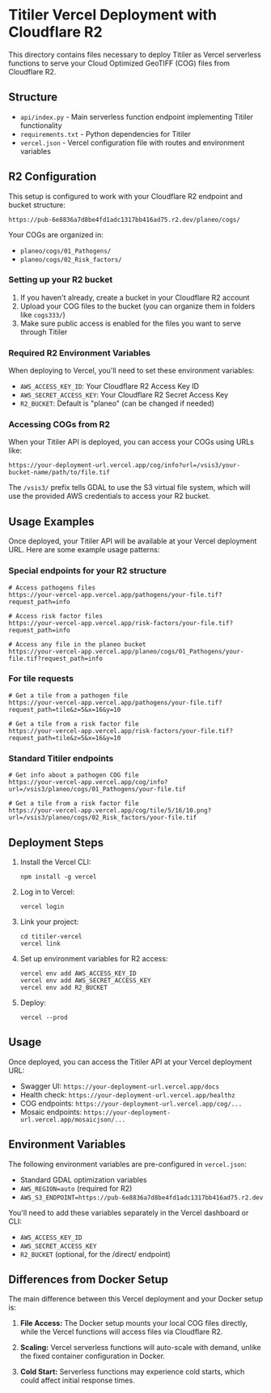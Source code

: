 # Titiler Vercel Deployment with Cloudflare R2

This directory contains files necessary to deploy Titiler as Vercel serverless functions to serve your Cloud Optimized GeoTIFF (COG) files from Cloudflare R2.

## Structure

- `api/index.py` - Main serverless function endpoint implementing Titiler functionality
- `requirements.txt` - Python dependencies for Titiler
- `vercel.json` - Vercel configuration file with routes and environment variables

## R2 Configuration

This setup is configured to work with your Cloudflare R2 endpoint and bucket structure:
```
https://pub-6e8836a7d8be4fd1adc1317bb416ad75.r2.dev/planeo/cogs/
```

Your COGs are organized in:
- `planeo/cogs/01_Pathogens/`
- `planeo/cogs/02_Risk_factors/`

### Setting up your R2 bucket

1. If you haven't already, create a bucket in your Cloudflare R2 account
2. Upload your COG files to the bucket (you can organize them in folders like `cogs333/`)
3. Make sure public access is enabled for the files you want to serve through Titiler

### Required R2 Environment Variables

When deploying to Vercel, you'll need to set these environment variables:

- `AWS_ACCESS_KEY_ID`: Your Cloudflare R2 Access Key ID
- `AWS_SECRET_ACCESS_KEY`: Your Cloudflare R2 Secret Access Key
- `R2_BUCKET`: Default is "planeo" (can be changed if needed)

### Accessing COGs from R2

When your Titiler API is deployed, you can access your COGs using URLs like:

```
https://your-deployment-url.vercel.app/cog/info?url=/vsis3/your-bucket-name/path/to/file.tif
```

The `/vsis3/` prefix tells GDAL to use the S3 virtual file system, which will use the provided AWS credentials to access your R2 bucket.

## Usage Examples

Once deployed, your Titiler API will be available at your Vercel deployment URL. Here are some example usage patterns:

### Special endpoints for your R2 structure

```
# Access pathogens files
https://your-vercel-app.vercel.app/pathogens/your-file.tif?request_path=info

# Access risk factor files
https://your-vercel-app.vercel.app/risk-factors/your-file.tif?request_path=info

# Access any file in the planeo bucket
https://your-vercel-app.vercel.app/planeo/cogs/01_Pathogens/your-file.tif?request_path=info
```

### For tile requests

```
# Get a tile from a pathogen file
https://your-vercel-app.vercel.app/pathogens/your-file.tif?request_path=tile&z=5&x=16&y=10

# Get a tile from a risk factor file
https://your-vercel-app.vercel.app/risk-factors/your-file.tif?request_path=tile&z=5&x=16&y=10
```

### Standard Titiler endpoints

```
# Get info about a pathogen COG file
https://your-vercel-app.vercel.app/cog/info?url=/vsis3/planeo/cogs/01_Pathogens/your-file.tif

# Get a tile from a risk factor file
https://your-vercel-app.vercel.app/cog/tile/5/16/10.png?url=/vsis3/planeo/cogs/02_Risk_factors/your-file.tif
```

## Deployment Steps

1. Install the Vercel CLI:
   ```
   npm install -g vercel
   ```

2. Log in to Vercel:
   ```
   vercel login
   ```

3. Link your project:
   ```
   cd titiler-vercel
   vercel link
   ```

4. Set up environment variables for R2 access:
   ```
   vercel env add AWS_ACCESS_KEY_ID
   vercel env add AWS_SECRET_ACCESS_KEY
   vercel env add R2_BUCKET
   ```

5. Deploy:
   ```
   vercel --prod
   ```

## Usage

Once deployed, you can access the Titiler API at your Vercel deployment URL:

- Swagger UI: `https://your-deployment-url.vercel.app/docs`
- Health check: `https://your-deployment-url.vercel.app/healthz`
- COG endpoints: `https://your-deployment-url.vercel.app/cog/...`
- Mosaic endpoints: `https://your-deployment-url.vercel.app/mosaicjson/...`

## Environment Variables

The following environment variables are pre-configured in `vercel.json`:

- Standard GDAL optimization variables
- `AWS_REGION=auto` (required for R2)
- `AWS_S3_ENDPOINT=https://pub-6e8836a7d8be4fd1adc1317bb416ad75.r2.dev`

You'll need to add these variables separately in the Vercel dashboard or CLI:
- `AWS_ACCESS_KEY_ID`
- `AWS_SECRET_ACCESS_KEY`
- `R2_BUCKET` (optional, for the /direct/ endpoint)

## Differences from Docker Setup

The main difference between this Vercel deployment and your Docker setup is:

1. **File Access:** The Docker setup mounts your local COG files directly, while the Vercel functions will access files via Cloudflare R2.

2. **Scaling:** Vercel serverless functions will auto-scale with demand, unlike the fixed container configuration in Docker.

3. **Cold Start:** Serverless functions may experience cold starts, which could affect initial response times.